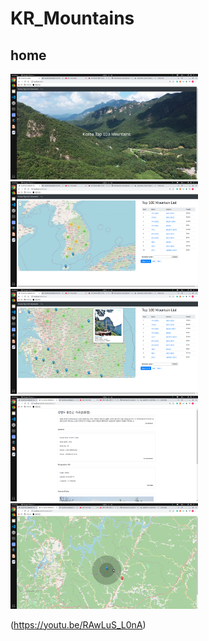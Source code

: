 # KR_Mountains
## home
<img src="static/img/Screenshot from 2020-10-22 15-46-06.png" width="300">
<img src="static/img/Screenshot from 2020-10-22 15-46-10.png" width="300">
<img src="static/img/Screenshot from 2020-10-22 15-46-27.png" width="300">
<img src="static/img/Screenshot from 2020-10-22 15-46-46.png" width="300">
<img src="static/img/Screenshot from 2020-10-22 15-46-50.png" width="300">

(https://youtu.be/RAwLuS_L0nA)
